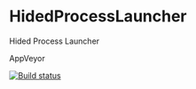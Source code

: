 # HidedProcessLauncher
Hided Process Launcher

AppVeyor

[![Build status](https://ci.appveyor.com/api/projects/status/amxdtdwuhjj48y8h/branch/master?svg=true)](https://ci.appveyor.com/project/kabestrus/hidedprocesslauncher/branch/master)

